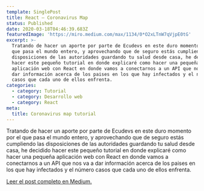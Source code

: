 ```yaml
---
template: SinglePost
title: React — Coronavirus Map
status: Published
date: 2020-03-18T04:46:39.683Z
featuredImage: 'https://miro.medium.com/max/1134/0*O2xLTnW7qVjpE0tG'
excerpt: >-
  Tratando de hacer un aporte por parte de Ecudevs en este duro momento por el
  que pasa el mundo entero, y aprovechando que de seguro estás cumpliendo las
  disposiciones de las autoridades guardando tu salud desde casa, he decidido
  hacer este pequeño tutorial en donde explicaré como hacer una pequeña
  aplicación web con React en donde vamos a conectarnos a un API que nos va a
  dar información acerca de los paises en los que hay infectados y el número
  casos que cada uno de ellos enfrenta.
categories:
  - category: Tutorial
  - category: Desarrollo web
  - category: React
meta:
  title: Coronavirus map tutorial
---
```

Tratando de hacer un aporte por parte de Ecudevs en este duro momento por el que pasa el mundo entero, y aprovechando que de seguro estás cumpliendo las disposiciones de las autoridades guardando tu salud desde casa, he decidido hacer este pequeño tutorial en donde explicaré como hacer una pequeña aplicación web con React en donde vamos a conectarnos a un API que nos va a dar información acerca de los paises en los que hay infectados y el número casos que cada uno de ellos enfrenta.

[Leer el post completo en Medium.](https://medium.com/@thianlopezz/react-coronavirus-map-8c0c90a3a5a8)
